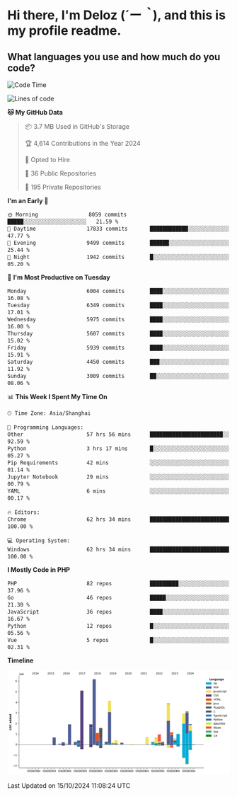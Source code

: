 # **Hi there, I'm Deloz (*´ー｀*), and this is my profile readme.**

## **What languages you use and how much do you code?**

<!--START_SECTION:waka-->
![Code Time](http://img.shields.io/badge/Code%20Time-4%2C829%20hrs%2037%20mins-blue)

![Lines of code](https://img.shields.io/badge/From%20Hello%20World%20I%27ve%20Written-41.7%20million%20lines%20of%20code-blue)

**🐱 My GitHub Data** 

> 📦 3.7 MB Used in GitHub's Storage 
 > 
> 🏆 4,614 Contributions in the Year 2024
 > 
> 💼 Opted to Hire
 > 
> 📜 36 Public Repositories 
 > 
> 🔑 195 Private Repositories 
 > 
**I'm an Early 🐤** 

```text
🌞 Morning                8059 commits        █████░░░░░░░░░░░░░░░░░░░░   21.59 % 
🌆 Daytime                17833 commits       ████████████░░░░░░░░░░░░░   47.77 % 
🌃 Evening                9499 commits        ██████░░░░░░░░░░░░░░░░░░░   25.44 % 
🌙 Night                  1942 commits        █░░░░░░░░░░░░░░░░░░░░░░░░   05.20 % 
```
📅 **I'm Most Productive on Tuesday** 

```text
Monday                   6004 commits        ████░░░░░░░░░░░░░░░░░░░░░   16.08 % 
Tuesday                  6349 commits        ████░░░░░░░░░░░░░░░░░░░░░   17.01 % 
Wednesday                5975 commits        ████░░░░░░░░░░░░░░░░░░░░░   16.00 % 
Thursday                 5607 commits        ████░░░░░░░░░░░░░░░░░░░░░   15.02 % 
Friday                   5939 commits        ████░░░░░░░░░░░░░░░░░░░░░   15.91 % 
Saturday                 4450 commits        ███░░░░░░░░░░░░░░░░░░░░░░   11.92 % 
Sunday                   3009 commits        ██░░░░░░░░░░░░░░░░░░░░░░░   08.06 % 
```


📊 **This Week I Spent My Time On** 

```text
🕑︎ Time Zone: Asia/Shanghai

💬 Programming Languages: 
Other                    57 hrs 56 mins      ███████████████████████░░   92.59 % 
Python                   3 hrs 17 mins       █░░░░░░░░░░░░░░░░░░░░░░░░   05.27 % 
Pip Requirements         42 mins             ░░░░░░░░░░░░░░░░░░░░░░░░░   01.14 % 
Jupyter Notebook         29 mins             ░░░░░░░░░░░░░░░░░░░░░░░░░   00.79 % 
YAML                     6 mins              ░░░░░░░░░░░░░░░░░░░░░░░░░   00.17 % 

🔥 Editors: 
Chrome                   62 hrs 34 mins      █████████████████████████   100.00 % 

💻 Operating System: 
Windows                  62 hrs 34 mins      █████████████████████████   100.00 % 
```

**I Mostly Code in PHP** 

```text
PHP                      82 repos            █████████░░░░░░░░░░░░░░░░   37.96 % 
Go                       46 repos            █████░░░░░░░░░░░░░░░░░░░░   21.30 % 
JavaScript               36 repos            ████░░░░░░░░░░░░░░░░░░░░░   16.67 % 
Python                   12 repos            █░░░░░░░░░░░░░░░░░░░░░░░░   05.56 % 
Vue                      5 repos             █░░░░░░░░░░░░░░░░░░░░░░░░   02.31 % 
```



**Timeline**

![Lines of Code chart](https://raw.githubusercontent.com/deloz/deloz/main/assets/bar_graph.png)


 Last Updated on 15/10/2024 11:08:24 UTC
<!--END_SECTION:waka-->
